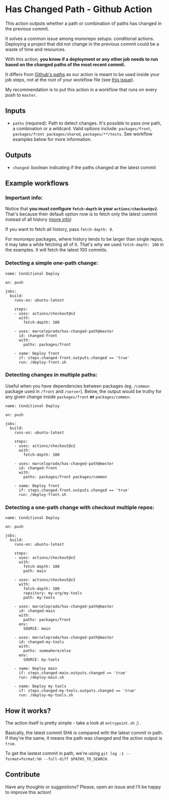 # Has Changed Path - Github Action

This action outputs whether a path or combination of paths has changed in the previous commit.

It solves a common issue among monorepo setups: conditional actions. Deploying a project that did not change in the previous commit could be a waste of time and resources.

With this action, **you know if a deployment or any other job needs to run based on the changed paths of the most recent commit.**

It differs from [Github's paths](https://help.github.com/en/actions/automating-your-workflow-with-github-actions/workflow-syntax-for-github-actions#onpushpull_requestpaths) as our action is meant to be used inside your job steps, not at the root of your workflow file (see [this issue](https://github.community/t5/GitHub-Actions/Path-filtering-for-jobs-and-steps/td-p/33617)).

My recommendation is to put this action in a workflow that runs on every push to `master`.

## Inputs

- `paths` (required): Path to detect changes. It's possible to pass one path, a combination or a wildcard. Valid options include: `packages/front`, `packages/front packages/shared`, `packages/**/tests`. See workflow examples below for more information.

## Outputs

- `changed`: boolean indicating if the paths changed at the latest commit

## Example workflows

### Important info:

Notice that **you must configure `fetch-depth` in your `actions/checkout@v2`**. That's because their default option now is to fetch only the latest commit instead of all history ([more info](https://github.com/actions/checkout)) 

If you want to fetch all history, pass `fetch-depth: 0`.

For monorepo packages, where history tends to be larger than single repos, it may take a while fetching all of it. That's why we used `fetch-depth: 100` in the examples. It will fetch the latest 100 commits.

### Detecting a simple one-path change:

```
name: Conditional Deploy

on: push

jobs:
  build:
    runs-on: ubuntu-latest

    steps:
    - uses: actions/checkout@v2
      with:
        fetch-depth: 100

    - uses: marceloprado/has-changed-path@master
      id: changed-front
      with:
        paths: packages/front

    - name: Deploy front
      if: steps.changed-front.outputs.changed == 'true'
      run: /deploy-front.sh
```

### Detecting changes in multiple paths:

Useful when you have dependencies between packages (eg. `/common` package used in `/front` and `/server`).
Below, the output would be truthy for any given change inside `packages/front` **or** `packages/common`.

```
name: Conditional Deploy

on: push

jobs:
  build:
    runs-on: ubuntu-latest

    steps:
    - uses: actions/checkout@v2
      with:
        fetch-depth: 100

    - uses: marceloprado/has-changed-path@master
      id: changed-front
      with:
        paths: packages/front packages/common

    - name: Deploy front
      if: steps.changed-front.outputs.changed == 'true'
      run: /deploy-front.sh
```

### Detecting a one-path change with checkout multiple repos:

```
name: Conditional Deploy

on: push

jobs:
  build:
    runs-on: ubuntu-latest

    steps:
    - uses: actions/checkout@v2
      with:
        fetch-depth: 100
        path: main

    - uses: actions/checkout@v2
      with:
        fetch-depth: 100
        repsitory: my-org/my-tools
        path: my-tools

    - uses: marceloprado/has-changed-path@master
      id: changed-main
      with:
        paths: packages/front
      env:
        SOURCE: main

    - uses: marceloprado/has-changed-path@master
      id: changed-my-tools
      with:
        paths: somewhere/else
      env:
        SOURCE: my-tools

    - name: Deploy main
      if: steps.changed-main.outputs.changed == 'true'
      run: /deploy-main.sh

    - name: Deploy my tools
      if: steps.changed-my-tools.outputs.changed == 'true'
      run: /deploy-my-tools.sh
```

## How it works?

The action itself is pretty simple - take a look at `entrypoint.sh` ;) .

Basically, the latest commit SHA is compared with the latest commit in path. If they're the same, it means the path was changed and the action output is `true`.

To get the lastest commit in path, we're using `git log -1 --format=format:%H --full-diff $PATHS_TO_SEARCH`.

## Contribute

Have any thoughts or suggestions? Please, open an issue and I'll be happy to improve this action!
